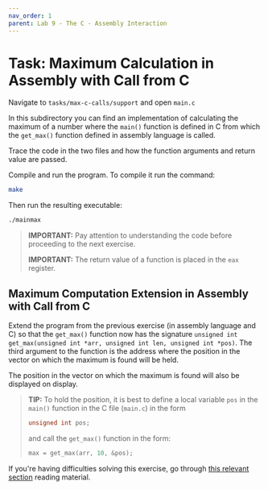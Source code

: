 ```yaml
---
nav_order: 1
parent: Lab 9 - The C - Assembly Interaction
---
```


# Task: Maximum Calculation in Assembly with Call from C

Navigate to `tasks/max-c-calls/support` and open `main.c`

In this subdirectory you can find an implementation of calculating the maximum of a number where the `main()` function is defined in C from which the `get_max()` function defined in assembly language is called.

Trace the code in the two files and how the function arguments and return value are passed.

Compile and run the program.
To compile it run the command:

```bash
make
```

Then run the resulting executable:

```bash
./mainmax
```

> **IMPORTANT:**
> Pay attention to understanding the code before proceeding to the next exercise.
>
> **IMPORTANT:**
> The return value of a function is placed in the `eax` register.

## Maximum Computation Extension in Assembly with Call from C

Extend the program from the previous exercise (in assembly language and C) so that the `get_max()` function now has the signature `unsigned int get_max(unsigned int *arr, unsigned int len, unsigned int *pos)`.
The third argument to the function is the address where the position in the vector on which the maximum is found will be held.

The position in the vector on which the maximum is found will also be displayed on display.

> **TIP:**
> To hold the position, it is best to define a local variable `pos` in the `main()` function in the C file (`main.c`) in the form
>
> ```C
> unsigned int pos;
> ```
>
> and call the `get_max()` function in the form:
>
> ```C
> max = get_max(arr, 10, &pos);
> ```

If you're having difficulties solving this exercise, go through [this relevant section](../../readiing/stack-c-asm.md) reading material.
